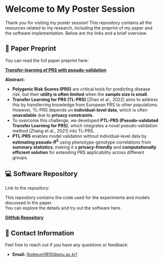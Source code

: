 # Welcome to My Poster Session

Thank you for visiting my poster session! This repository contains all the resources related to my research, including the preprint of my paper and the software implementation. Below are the links and a brief overview.

## 📄 Paper Preprint

You can read the full paper preprint here:

[**Transfer-learning of PRS with pseudo-validation**](https://link-to-your-paper-preprint)

**Abstract:**  
- **Polygenic Risk Scores (PRS)** are critical tools for predicting disease risk, but their **utility is often limited** when the **sample size is small**.
- **Transfer Learning for PRS (TL-PRS)** [Zhao et al., 2022] aims to address this by transferring knowledge from European PRS to other populations. However, TL-PRS depends on **individual-level data**, which is often **unavailable** due to **privacy constraints**.
- To overcome this challenge, we developed **PTL-PRS (Pseudo-validated Transfer Learning for PRS)**, which integrates a novel pseudo-validation method [Zhang et al., 2021] into TL-PRS.
- **PTL-PRS** enables model validation without individual-level data by **estimating pseudo-$R^2$** using phenotype-genotype correlations from **summary statistics**, making it a **privacy-friendly** and **computationally efficient solution** for extending PRS applicability across different groups.

## 💻 Software Repository

Link to the repository:  

This repository contains the code used for the experiments and models discussed in the paper.  
You can explore the details and try out the software here.

[**GitHub Repository**](https://github.com/bokeumcho/PTL.PRS)

## 🤝 Contact Information

Feel free to reach out if you have any questions or feedback:

- **Email:** [bokeum1810@snu.ac.kr]
